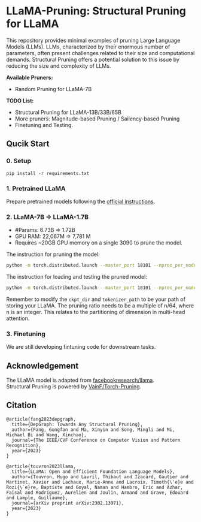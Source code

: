 <div align="left"> <h1>LLaMA-Pruning: Structural Pruning for LLaMA</h1> </div>

This repository provides minimal examples of pruning Large Language Models (LLMs). LLMs, characterized by their enormous number of parameters, often present challenges related to their size and computational demands. Structural Pruning offers a potential solution to this issue by reducing the size and complexity of LLMs. 

**Available Pruners:**
* Random Pruning for LLaMA-7B

**TODO List:**
* Structural Pruning for LLaMA-13B/33B/65B
* More pruners: Magnitude-based Pruning / Sailency-based Pruning
* Finetuning and Testing.


## Qucik Start

### 0. Setup
```
pip install -r requirements.txt
```

### 1. Pretrained LLaMA
Prepare pretrained models following the [official instructions](https://github.com/facebookresearch/llama).

### 2. LLaMA-7B => LLaMA-1.7B
* \#Params: 6.73B => 1.72B  
* GPU RAM: 22,067M => 7,781 M
* Requires ~20GB GPU memory on a single 3090 to prune the model.

The instruction for pruning the model:
```bash
python -m torch.distributed.launch --master_port 18101 --nproc_per_node 1 prune.py --ckpt_dir ckpt/LLaMA/7B/ --tokenizer_path ckpt/LLaMA/tokenizer.model --pruning_ratio 0.5 --save_ckpt_name 'llama_prune_1.7B'
```

The instruction for loading and testing the pruned model:
```bash
python -m torch.distributed.launch --master_port 18101 --nproc_per_node 1 test_prune_model.py --save_ckpt_name llama_prune_1.7B --tokenizer_path ckpt/LLaMA/tokenizer.model
```

Remember to modify the `ckpt_dir` and `tokenizer_path` to be your path of storing your LLaMA. The pruning ratio needs to be a multiple of n/64, where n is an integer. This relates to the partitioning of dimension in multi-head attention.


### 3. Finetuning

We are still developing fintuning code for downstream tasks.

## Acknowledgement

The LLaMA model is adapted from [facebookresearch/llama](https://github.com/facebookresearch/llama).  
Structural Pruning is powered by [VainF/Torch-Pruning](https://github.com/VainF/Torch-Pruning).

## Citation
```
@article{fang2023depgraph,
  title={DepGraph: Towards Any Structural Pruning},
  author={Fang, Gongfan and Ma, Xinyin and Song, Mingli and Mi, Michael Bi and Wang, Xinchao},
  journal={The IEEE/CVF Conference on Computer Vision and Pattern Recognition},
  year={2023}
}
```

```
@article{touvron2023llama,
  title={LLaMA: Open and Efficient Foundation Language Models},
  author={Touvron, Hugo and Lavril, Thibaut and Izacard, Gautier and Martinet, Xavier and Lachaux, Marie-Anne and Lacroix, Timoth{\'e}e and Rozi{\`e}re, Baptiste and Goyal, Naman and Hambro, Eric and Azhar, Faisal and Rodriguez, Aurelien and Joulin, Armand and Grave, Edouard and Lample, Guillaume},
  journal={arXiv preprint arXiv:2302.13971},
  year={2023}
}
```


